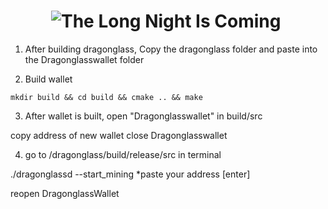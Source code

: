 <h1 align="center"><img title="The Long Night Is Coming" src="https://raw.githubusercontent.com/aejontargaryen/Dragonglasswallet/master/src/images/splash.png" > <img/></h1>

1. After building dragonglass, Copy the dragonglass folder and paste into the Dragonglasswallet folder

2. Build wallet

```
mkdir build && cd build && cmake .. && make
```



3. After wallet is built, open "Dragonglasswallet" in build/src

copy address of new wallet
close Dragonglasswallet


4. go to  /dragonglass/build/release/src in terminal

./dragonglassd --start_mining *paste your address [enter]


reopen DragonglassWallet
